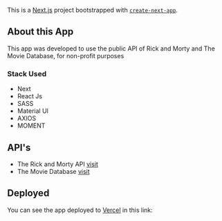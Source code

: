This is a [Next.js](https://nextjs.org/) project bootstrapped with [`create-next-app`](https://github.com/vercel/next.js/tree/canary/packages/create-next-app).

## About this App

This app was developed to use the public API of Rick and Morty and The Movie Database,
for non-profit purposes

### Stack Used
- Next
- React Js
- SASS
- Material UI
- AXIOS
- MOMENT

## API's
- The Rick and Morty API [visit](https://rickandmortyapi.com/)
- The Movie Database [visit](https://www.themoviedb.org/)

## Deployed
You can see the app deployed to [Vercel](https://vercel.com/) in this link:


